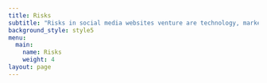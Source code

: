 ```yaml
---
title: Risks
subtitle: "Risks in social media websites venture are technology, market, financial, government and team:\r\n\n**Technology Risk:**\r\n\nIn these days, technology develops on regular basis so if we do not go with latest flow then it\r\n\nwill create a big problem for my venture because technology changes day by day and all people\r\n\nwant to use new features. If we do not use latest features and technology in our products, then\r\n\nit leads to our venture towards loss.\r\n\n**Market Risk**:\r\n\nIt can be also a big risk in social media website venture because there are lot of websites\r\n\navailable in the market and all have different features and different technology. Similar\r\n\nwebsites can be strong competition for our business in market and it can reduce our customers.\r\n\n**Financial Risk:**\r\n\nWhen we start a new business, we all need money and we must do investment in venture. If\r\n\nour venture would not perform well in market, then we will lose our all money and reputation\r\n\nin market and we will become unable to pay back to stakeholders and banks who are invested\r\n\non our business.\r\n\n**Team Risk:**\n\nTeam is a most important factor in a business because without a cooperative team we cannot\r\n\ndo anything and cannot achieve our market goal. Supporting team members are pillars to start\r\n\na new venture. If we do not have supportive team, then it could be dangerous for our business.\r\n\n**Government Risk:**\r\n\nBefore starting a business, we need to get permission from the higher authority. If they approve,\r\n\nonly then we can go further with our business so if government does not give permission\r\n\nregarding the business then we cannot launch our products in market."
background_style: style5
menu:
  main:
    name: Risks
    weight: 4
layout: page
---
```



